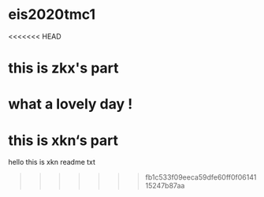 # eis2020tmc1

<<<<<<< HEAD

# this is zkx's part

what a lovely day !
=======
# this is xkn‘s part

hello this is xkn readme txt  

>>>>>>> fb1c533f09eeca59dfe60ff0f0614115247b87aa
